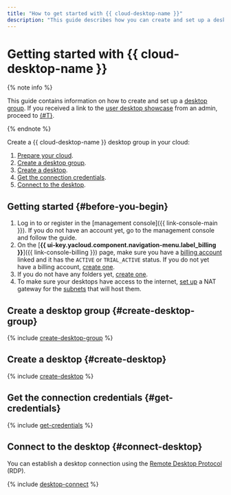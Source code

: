 ```yaml
---
title: "How to get started with {{ cloud-desktop-name }}"
description: "This guide describes how you can create and set up a desktop group."
---
```


# Getting started with {{ cloud-desktop-name }}

{% note info %}

This guide contains information on how to create and set up a [desktop group](concepts/desktops-and-groups.md). If you received a link to the [user desktop showcase](concepts/showcase.md) from an admin, proceed to [{#T}](#get-credentials).

{% endnote %}

Create a {{ cloud-desktop-name }} desktop group in your cloud:

1. [Prepare your cloud](#before-you-begin).
1. [Create a desktop group](#create-desktop-group).
1. [Create a desktop](#create-desktop).
1. [Get the connection credentials](#get-credentials).
1. [Connect to the desktop](#connect-desktop).

## Getting started {#before-you-begin}

1. Log in to or register in the [management console]({{ link-console-main }}). If you do not have an account yet, go to the management console and follow the guide.
1. On the [**{{ ui-key.yacloud.component.navigation-menu.label_billing }}**]({{ link-console-billing }}) page, make sure you have a [billing account](../billing/concepts/billing-account.md) linked and it has the `ACTIVE` or `TRIAL_ACTIVE` status. If you do not yet have a billing account, [create one](../billing/quickstart/index.md#create_billing_account).
1. If you do not have any folders yet, [create one](../resource-manager/operations/folder/create.md).
1. To make sure your desktops have access to the internet, [set up](../vpc/operations/create-nat-gateway.md) a NAT gateway for the [subnets](../vpc/concepts/network.md#subnet) that will host them.

## Create a desktop group {#create-desktop-group}

{% include [create-desktop-group](../_includes/cloud-desktop/create-desktop-group.md) %}

## Create a desktop {#create-desktop}

{% include [create-desktop](../_includes/cloud-desktop/create-desktop.md) %}

## Get the connection credentials {#get-credentials}

{% include [get-credentials](../_includes/cloud-desktop/get-credentials.md) %}

## Connect to the desktop {#connect-desktop}

You can establish a desktop connection using the [Remote Desktop Protocol](https://en.wikipedia.org/wiki/Remote_Desktop_Protocol) (RDP).

{% include [desktop-connect](../_includes/cloud-desktop/desktop-connect.md) %}
